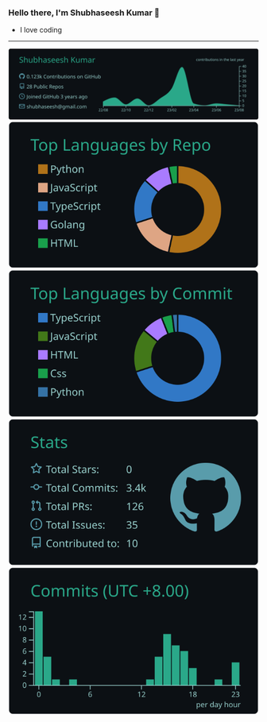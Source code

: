 ### Hello there, I'm Shubhaseesh Kumar 👋
- I love coding
---

[![](https://raw.githubusercontent.com/shubhaseesh/shubhaseesh/develop/profile-summary-card-output/gotham/0-profile-details.svg)](https://github.com/shubhaseesh/github-profile-summary-cards)
[![](https://raw.githubusercontent.com/shubhaseesh/shubhaseesh/develop/profile-summary-card-output/gotham/1-repos-per-language.svg)](https://github.com/shubhaseesh/github-profile-summary-cards) [![](https://raw.githubusercontent.com/shubhaseesh/shubhaseesh/develop/profile-summary-card-output/gotham/2-most-commit-language.svg)](https://github.com/shubhaseesh/github-profile-summary-cards)
[![](https://raw.githubusercontent.com/shubhaseesh/shubhaseesh/develop/profile-summary-card-output/gotham/3-stats.svg)](https://github.com/shubhaseesh/github-profile-summary-cards) [![](https://raw.githubusercontent.com/shubhaseesh/shubhaseesh/develop/profile-summary-card-output/gotham/4-productive-time.svg)](https://github.com/shubhaseesh/github-profile-summary-cards)
